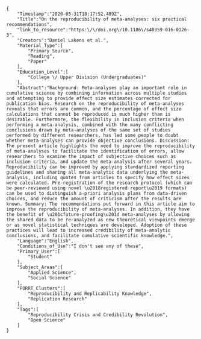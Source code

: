 
    {
        "Timestamp":"2020-05-31T18:17:52.489Z",
        "Title":"On the reproducibility of meta-analyses: six practical recommendations",
        "link_to_resource":"https:\/\/doi.org\/10.1186\/s40359-016-0126-3",
        "Creators":"Daniel Lakens et al.",
        "Material_Type":[
            "Primary Source",
            "Reading",
            "Paper"
        ],
        "Education_Level":[
            "College \/ Upper Division (Undergraduates)"
        ],
        "Abstract":"Background: Meta-analyses play an important role in cumulative science by combining information across multiple studies and attempting to provide effect size estimates corrected for publication bias. Research on the reproducibility of meta-analyses reveals that errors are common, and the percentage of effect size calculations that cannot be reproduced is much higher than is desirable. Furthermore, the flexibility in inclusion criteria when performing a meta-analysis, combined with the many conflicting conclusions drawn by meta-analyses of the same set of studies performed by different researchers, has led some people to doubt whether meta-analyses can provide objective conclusions. Discussion: The present article highlights the need to improve the reproducibility of meta-analyses to facilitate the identification of errors, allow researchers to examine the impact of subjective choices such as inclusion criteria, and update the meta-analysis after several years. Reproducibility can be improved by applying standardized reporting guidelines and sharing all meta-analytic data underlying the meta-analysis, including quotes from articles to specify how effect sizes were calculated. Pre-registration of the research protocol (which can be peer-reviewed using novel \u2018registered report\u2019 formats) can be used to distinguish a-priori analysis plans from data-driven choices, and reduce the amount of criticism after the results are known. Summary: The recommendations put forward in this article aim to improve the reproducibility of meta-analyses. In addition, they have the benefit of \u201cfuture-proofing\u201d meta-analyses by allowing the shared data to be re-analyzed as new theoretical viewpoints emerge or as novel statistical techniques are developed. Adoption of these practices will lead to increased credibility of meta-analytic conclusions, and facilitate cumulative scientific knowledge.",
        "Language":"English",
        "Conditions_of_Use":"I don't see any of these",
        "Primary_User":[
            "Student"
        ],
        "Subject_Areas":[
            "Applied Science",
            "Social Science"
        ],
        "FORRT_Clusters":[
            "Reproducibility and Replicability Knowledge",
            "Replication Research"
        ],
        "Tags":[
            "Reproducibility Crisis and Credibility Revolution",
            "Open Science"
        ]
    }
